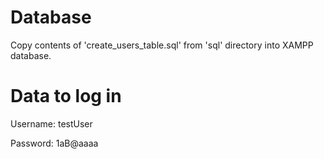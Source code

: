 # Database

Copy contents of 'create_users_table.sql' from 'sql' directory into XAMPP database.

# Data to log in

Username: testUser

Password: 1aB@aaaa
